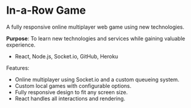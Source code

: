 # In-a-Row Game

A fully responsive online multiplayer web game using new technologies.

<b>Purpose</b>: To learn new technologies and services while gaining valuable experience.<br/>
 - React, Node.js, Socket.io, GitHub, Heroku

Features: 
 - Online multiplayer using Socket.io and a custom queueing system.
 - Custom local games with configurable options.
 - Fully responsive design to fit any screen size.
 - React handles all interactions and rendering.
